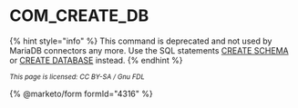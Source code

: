 # COM\_CREATE\_DB

{% hint style="info" %}
This command is deprecated and not used by MariaDB connectors any more. Use the SQL statements [CREATE SCHEMA](../../sql-statements/data-definition/create/create-database.md) or [CREATE DATABASE](../../sql-statements/data-definition/create/create-database.md) instead.
{% endhint %}

<sub>_This page is licensed: CC BY-SA / Gnu FDL_</sub>

{% @marketo/form formId="4316" %}

